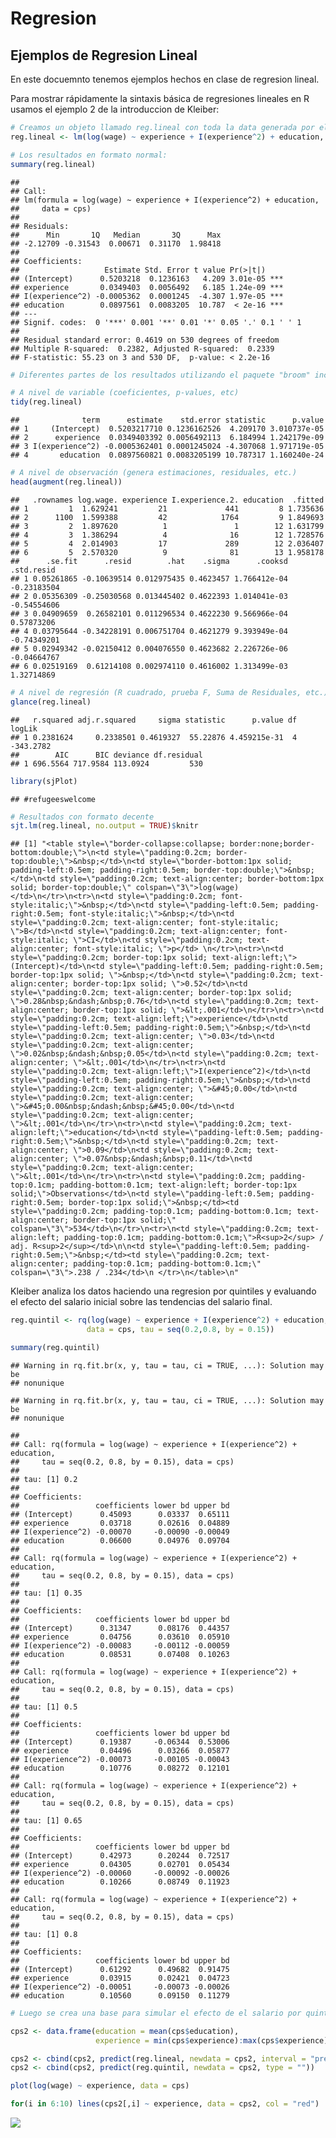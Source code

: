 Regresion
================

Ejemplos de Regresion Lineal
----------------------------

En este docuemnto tenemos ejemplos hechos en clase de regresion lineal.

Para mostrar rápidamente la sintaxis básica de regresiones lineales en R usamos el ejemplo 2 de la introduccion de Kleiber:

``` r
# Creamos un objeto llamado reg.lineal con toda la data generada por el cálculo
reg.lineal <- lm(log(wage) ~ experience + I(experience^2) + education, data = cps)

# Los resultados en formato normal:
summary(reg.lineal)
```

    ## 
    ## Call:
    ## lm(formula = log(wage) ~ experience + I(experience^2) + education, 
    ##     data = cps)
    ## 
    ## Residuals:
    ##      Min       1Q   Median       3Q      Max 
    ## -2.12709 -0.31543  0.00671  0.31170  1.98418 
    ## 
    ## Coefficients:
    ##                   Estimate Std. Error t value Pr(>|t|)    
    ## (Intercept)      0.5203218  0.1236163   4.209 3.01e-05 ***
    ## experience       0.0349403  0.0056492   6.185 1.24e-09 ***
    ## I(experience^2) -0.0005362  0.0001245  -4.307 1.97e-05 ***
    ## education        0.0897561  0.0083205  10.787  < 2e-16 ***
    ## ---
    ## Signif. codes:  0 '***' 0.001 '**' 0.01 '*' 0.05 '.' 0.1 ' ' 1
    ## 
    ## Residual standard error: 0.4619 on 530 degrees of freedom
    ## Multiple R-squared:  0.2382, Adjusted R-squared:  0.2339 
    ## F-statistic: 55.23 on 3 and 530 DF,  p-value: < 2.2e-16

``` r
# Diferentes partes de los resultados utilizando el paquete "broom" incluido en tidyverse

# A nivel de variable (coeficientes, p-values, etc)
tidy(reg.lineal)
```

    ##              term      estimate    std.error statistic      p.value
    ## 1     (Intercept)  0.5203217710 0.1236162526  4.209170 3.010737e-05
    ## 2      experience  0.0349403392 0.0056492113  6.184994 1.242179e-09
    ## 3 I(experience^2) -0.0005362401 0.0001245024 -4.307068 1.971719e-05
    ## 4       education  0.0897560821 0.0083205199 10.787317 1.160240e-24

``` r
# A nivel de observación (genera estimaciones, residuales, etc.)
head(augment(reg.lineal))
```

    ##   .rownames log.wage. experience I.experience.2. education  .fitted
    ## 1         1  1.629241         21             441         8 1.735636
    ## 2      1100  1.599388         42            1764         9 1.849693
    ## 3         2  1.897620          1               1        12 1.631799
    ## 4         3  1.386294          4              16        12 1.728576
    ## 5         4  2.014903         17             289        12 2.036407
    ## 6         5  2.570320          9              81        13 1.958178
    ##      .se.fit      .resid        .hat    .sigma      .cooksd  .std.resid
    ## 1 0.05261865 -0.10639514 0.012975435 0.4623457 1.766412e-04 -0.23183504
    ## 2 0.05356309 -0.25030568 0.013445402 0.4622393 1.014041e-03 -0.54554606
    ## 3 0.04909659  0.26582101 0.011296534 0.4622230 9.566966e-04  0.57873206
    ## 4 0.03795644 -0.34228191 0.006751704 0.4621279 9.393949e-04 -0.74349201
    ## 5 0.02949342 -0.02150412 0.004076550 0.4623682 2.226726e-06 -0.04664767
    ## 6 0.02519169  0.61214108 0.002974110 0.4616002 1.313499e-03  1.32714869

``` r
# A nivel de regresión (R cuadrado, prueba F, Suma de Residuales, etc.)
glance(reg.lineal)
```

    ##   r.squared adj.r.squared     sigma statistic      p.value df    logLik
    ## 1 0.2381624     0.2338501 0.4619327  55.22876 4.459215e-31  4 -343.2782
    ##        AIC      BIC deviance df.residual
    ## 1 696.5564 717.9584 113.0924         530

``` r
library(sjPlot)
```

    ## #refugeeswelcome

``` r
# Resultados con formato decente
sjt.lm(reg.lineal, no.output = TRUE)$knitr
```

    ## [1] "<table style=\"border-collapse:collapse; border:none;border-bottom:double;\">\n<td style=\"padding:0.2cm; border-top:double;\">&nbsp;</td>\n<td style=\"border-bottom:1px solid; padding-left:0.5em; padding-right:0.5em; border-top:double;\">&nbsp;</td>\n<td style=\"padding:0.2cm; text-align:center; border-bottom:1px solid; border-top:double;\" colspan=\"3\">log(wage)</td>\n</tr>\n<tr>\n<td style=\"padding:0.2cm; font-style:italic;\">&nbsp;</td>\n<td style=\"padding-left:0.5em; padding-right:0.5em; font-style:italic;\">&nbsp;</td>\n<td style=\"padding:0.2cm; text-align:center; font-style:italic; \">B</td>\n<td style=\"padding:0.2cm; text-align:center; font-style:italic; \">CI</td>\n<td style=\"padding:0.2cm; text-align:center; font-style:italic; \">p</td> \n</tr>\n<tr>\n<td style=\"padding:0.2cm; border-top:1px solid; text-align:left;\">(Intercept)</td>\n<td style=\"padding-left:0.5em; padding-right:0.5em; border-top:1px solid; \">&nbsp;</td>\n<td style=\"padding:0.2cm; text-align:center; border-top:1px solid; \">0.52</td>\n<td style=\"padding:0.2cm; text-align:center; border-top:1px solid; \">0.28&nbsp;&ndash;&nbsp;0.76</td>\n<td style=\"padding:0.2cm; text-align:center; border-top:1px solid; \">&lt;.001</td>\n</tr>\n<tr>\n<td style=\"padding:0.2cm; text-align:left;\">experience</td>\n<td style=\"padding-left:0.5em; padding-right:0.5em;\">&nbsp;</td>\n<td style=\"padding:0.2cm; text-align:center; \">0.03</td>\n<td style=\"padding:0.2cm; text-align:center; \">0.02&nbsp;&ndash;&nbsp;0.05</td>\n<td style=\"padding:0.2cm; text-align:center; \">&lt;.001</td>\n</tr>\n<tr>\n<td style=\"padding:0.2cm; text-align:left;\">I(experience^2)</td>\n<td style=\"padding-left:0.5em; padding-right:0.5em;\">&nbsp;</td>\n<td style=\"padding:0.2cm; text-align:center; \">&#45;0.00</td>\n<td style=\"padding:0.2cm; text-align:center; \">&#45;0.00&nbsp;&ndash;&nbsp;&#45;0.00</td>\n<td style=\"padding:0.2cm; text-align:center; \">&lt;.001</td>\n</tr>\n<tr>\n<td style=\"padding:0.2cm; text-align:left;\">education</td>\n<td style=\"padding-left:0.5em; padding-right:0.5em;\">&nbsp;</td>\n<td style=\"padding:0.2cm; text-align:center; \">0.09</td>\n<td style=\"padding:0.2cm; text-align:center; \">0.07&nbsp;&ndash;&nbsp;0.11</td>\n<td style=\"padding:0.2cm; text-align:center; \">&lt;.001</td>\n</tr>\n<tr>\n<td style=\"padding:0.2cm; padding-top:0.1cm; padding-bottom:0.1cm; text-align:left; border-top:1px solid;\">Observations</td>\n<td style=\"padding-left:0.5em; padding-right:0.5em; border-top:1px solid;\">&nbsp;</td><td style=\"padding:0.2cm; padding-top:0.1cm; padding-bottom:0.1cm; text-align:center; border-top:1px solid;\" colspan=\"3\">534</td>\n</tr>\n<tr>\n<td style=\"padding:0.2cm; text-align:left; padding-top:0.1cm; padding-bottom:0.1cm;\">R<sup>2</sup> / adj. R<sup>2</sup></td>\n\n<td style=\"padding-left:0.5em; padding-right:0.5em;\">&nbsp;</td><td style=\"padding:0.2cm; text-align:center; padding-top:0.1cm; padding-bottom:0.1cm;\" colspan=\"3\">.238 / .234</td>\n </tr>\n</table>\n"

Kleiber analiza los datos haciendo una regresion por quintiles y evaluando el efecto del salario inicial sobre las tendencias del salario final.

``` r
reg.quintil <- rq(log(wage) ~ experience + I(experience^2) + education,
                 data = cps, tau = seq(0.2,0.8, by = 0.15))

summary(reg.quintil)
```

    ## Warning in rq.fit.br(x, y, tau = tau, ci = TRUE, ...): Solution may be
    ## nonunique

    ## Warning in rq.fit.br(x, y, tau = tau, ci = TRUE, ...): Solution may be
    ## nonunique

    ## 
    ## Call: rq(formula = log(wage) ~ experience + I(experience^2) + education, 
    ##     tau = seq(0.2, 0.8, by = 0.15), data = cps)
    ## 
    ## tau: [1] 0.2
    ## 
    ## Coefficients:
    ##                 coefficients lower bd upper bd
    ## (Intercept)      0.45093      0.03337  0.65111
    ## experience       0.03718      0.02616  0.04889
    ## I(experience^2) -0.00070     -0.00090 -0.00049
    ## education        0.06600      0.04976  0.09704
    ## 
    ## Call: rq(formula = log(wage) ~ experience + I(experience^2) + education, 
    ##     tau = seq(0.2, 0.8, by = 0.15), data = cps)
    ## 
    ## tau: [1] 0.35
    ## 
    ## Coefficients:
    ##                 coefficients lower bd upper bd
    ## (Intercept)      0.31347      0.08176  0.44357
    ## experience       0.04756      0.03610  0.05910
    ## I(experience^2) -0.00083     -0.00112 -0.00059
    ## education        0.08531      0.07408  0.10263
    ## 
    ## Call: rq(formula = log(wage) ~ experience + I(experience^2) + education, 
    ##     tau = seq(0.2, 0.8, by = 0.15), data = cps)
    ## 
    ## tau: [1] 0.5
    ## 
    ## Coefficients:
    ##                 coefficients lower bd upper bd
    ## (Intercept)      0.19387     -0.06344  0.53006
    ## experience       0.04496      0.03266  0.05877
    ## I(experience^2) -0.00073     -0.00105 -0.00043
    ## education        0.10776      0.08272  0.12101
    ## 
    ## Call: rq(formula = log(wage) ~ experience + I(experience^2) + education, 
    ##     tau = seq(0.2, 0.8, by = 0.15), data = cps)
    ## 
    ## tau: [1] 0.65
    ## 
    ## Coefficients:
    ##                 coefficients lower bd upper bd
    ## (Intercept)      0.42973      0.20244  0.72517
    ## experience       0.04305      0.02701  0.05434
    ## I(experience^2) -0.00060     -0.00092 -0.00026
    ## education        0.10266      0.08749  0.11923
    ## 
    ## Call: rq(formula = log(wage) ~ experience + I(experience^2) + education, 
    ##     tau = seq(0.2, 0.8, by = 0.15), data = cps)
    ## 
    ## tau: [1] 0.8
    ## 
    ## Coefficients:
    ##                 coefficients lower bd upper bd
    ## (Intercept)      0.61292      0.49682  0.91475
    ## experience       0.03915      0.02421  0.04723
    ## I(experience^2) -0.00051     -0.00073 -0.00026
    ## education        0.10560      0.09150  0.11279

``` r
# Luego se crea una base para simular el efecto de el salario por quintil. Se mantiene la educación constante y se recorre todos los niveles de experiencia

cps2 <- data.frame(education = mean(cps$education), 
                   experience = min(cps$experience):max(cps$experience))

cps2 <- cbind(cps2, predict(reg.lineal, newdata = cps2, interval = "prediction"))
cps2 <- cbind(cps2, predict(reg.quintil, newdata = cps2, type = ""))

plot(log(wage) ~ experience, data = cps)

for(i in 6:10) lines(cps2[,i] ~ experience, data = cps2, col = "red")
```

![](Regresion_files/figure-markdown_github/unnamed-chunk-3-1.png)
